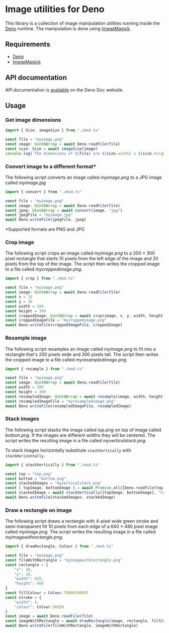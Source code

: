 # Image utilities for Deno

This library is a collection of image manipulation utilities running inside the [Deno](https://deno.land) runtime. The manipulation is done using [ImageMagick](https://imagemagick.org).

## Requirements

- [Deno](https://deno.land)
- [ImageMagick](https://imagemagick.org)

## API documentation

API documentation is [available]((https://doc.deno.land/https://raw.githubusercontent.com/jakubdolejs/image-utils-deno/main/mod.ts)) on the Deno Doc website.

## Usage

### Get image dimensions

```typescript
import { Size, imageSize } from "./mod.ts"

const file = "myimage.png"
const image: Uint8Array = await Deno.readFile(file)
const size: Size = await imageSize(image)
console.log(`The dimensions of ${file} are ${size.width} x ${size.height} pixels`)
```
### Convert image to a different format*

The following script converts an image called *myimage.png* to a JPG image called *myimage.jpg*

```typescript
import { convert } from "./mod.ts"

const file = "myimage.png"
const image: Uint8Array = await Deno.readFile(file)
const jpeg: Uint8Array = await convert(image, "jpg")
const jpegFile = "myimage.jpg"
await Deno.writeFile(jpegFile, jpeg)
```
*Supported formats are PNG and JPG

### Crop image

The following script crops an image called *myimage.png* to a 200 &times; 300 pixel rectangle that starts 10 pixels from the left edge of the image and 20 pixels from the top of the image. The script then writes the cropped image to a file called *mycroppedimage.png*.

```typescript
import { crop } from "./mod.ts"

const file = "myimage.png"
const image: Uint8Array = await Deno.readFile(file)
const x = 10
const y = 20
const width = 200
const height = 300
const croppedImage: Uint8Array = await crop(image, x, y, width, height)
const croppedImageFile = "mycroppedimage.png"
await Deno.writeFile(croppedImageFile, croppedImage)
```

### Resample image

The following script resamples an image called *myimage.png* to fit into a rectangle that's 200 pixels wide and 300 pixels tall. The script then writes the cropped image to a file called *myresampledimage.png*.

```typescript
import { resample } from "./mod.ts"

const file = "myimage.png"
const image: Uint8Array = await Deno.readFile(file)
const width = 200
const height = 300
const resampledImage: Uint8Array = await resample(image, width, height)
const resampledImageFile = "myresampledimage.png"
await Deno.writeFile(resampledImageFile, resampledImage)
```

### Stack images

The following script stacks the image called *top.png* on top of image called *bottom.png*. If the images are different widths they will be centered. The script writes the resulting image in a file called *myverticalstack.png*.

To stack images horizontally substitute `stackVertically` with `stackHorizontally`.

```typescript
import { stackVertically } from "./mod.ts"

const top = "top.png"
const bottom = "bottom.png"
const stackedImages = "myverticalstack.png"
const [ topImage, bottomImage ] = await Promise.all([Deno.readFile(top), Deno.readFile(bottom)])
const stackedImage = await stackVertically([topImage, bottomImage], "Center", "png")
await Deno.writeFile(stackedImages, stackedImage)
```

### Draw a rectangle on image

The following script draws a rectangle with 4-pixel wide green stroke and semi-transparent fill 10 pixels from each edge of a 640 &times; 480 pixel image called *myimage.png*. The script writes the resulting image in a file called *myimagewithrectangle.png*.

```typescript
import { drawRectangle, Colour } from "./mod.ts"

const file = "myimage.png"
const fileWithRectangle = "myimagewithrectangle.png"
const rectangle = {
    "x": 10,
    "y": 10,
    "width": 620,
    "height": 460
}
const fillColour = Colour.TRANSPARENT
const stroke = {
    "width": 4,
    "colour": Colour.GREEN
}
const image = await Deno.readFile(file)
const imageWithRectangle = await drawRectangle(image, rectangle, fillColour, stroke, "png")
await Deno.writeFile(fileWithRectangle, imageWithRectangle)
```